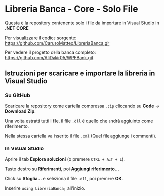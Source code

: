 # Libreria Banca - Core - Solo File

Questa è la repository contenente solo i file da importare in Visual Studio in **.NET CORE**

Per visualizzare il codice sorgente: https://github.com/CarusoMatteo/LibreriaBanca.git

Per vedere il progetto della banca completo: https://github.com/AliDakir05/WPFBank.git

## Istruzioni per scaricare e importare la libreria in Visual Studio

### Su GitHub

Scaricare la repository come cartella compressa `.zip` cliccando su **Code** -> **Download Zip**.

Una volta estratti tutti i file, il file `.dll` è quello che andrà aggiuinto come riferimento.

Nella stessa cartella va inserito il file `.xml` (Quel file aggiunge i commenti).

### In Visual Studio

Aprire il tab **Esplora soluzioni** (o premere `CTRL + ALT + L`).

Tasto destro su **Riferimenti**, poi **Aggiungi riferimento...**

Click su **Sfoglia...** e seleziona il file `.dll`, poi premere **OK**.

Inserire `using LibreriaBanca;` all'inizio.
